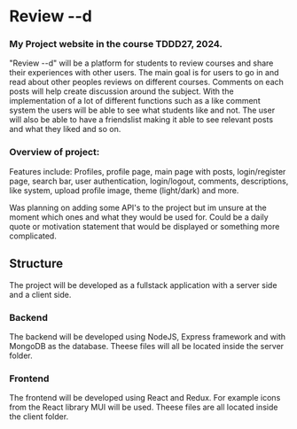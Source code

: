 # Review --d
### My Project website in the course TDDD27, 2024.

"Review --d" will be a platform for students to review courses and share their experiences with other users. The main goal is for users to go in and read about other peoples reviews on different courses. Comments on each posts will help create discussion around the subject. With the implementation of a lot of different functions such as a like comment system the users will be able to see what students like and not. The user will also be able to have a friendslist making it able to see relevant posts and what they liked and so on. 

### Overview of project:

Features include: Profiles, profile page, main page with posts, login/register page, search bar, user authentication, login/logout, comments, descriptions, like system, upload profile image, theme (light/dark) and more.

Was planning on adding some API's to the project but im unsure at the moment which ones and what they would be used for. Could be a daily quote or motivation statement that would be displayed or something more complicated.

## Structure
The project will be developed as a fullstack application with a server side and a client side.

### Backend
The backend will be developed using NodeJS, Express framework and with MongoDB as the database. Theese files will all be located inside the server folder.

### Frontend
The frontend will be developed using React and Redux. For example icons from the React library MUI will be used. Theese files are all located inside the client folder. 